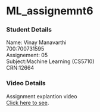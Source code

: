 # ML_assignemnt6

 ### Student Details
 Name: Vinay Manavarthi <br/>
 700:700731595 <br/>
 Assignement: 05 <br/>
 Subject:Machine Learning (CS5710) <br/>
 CRN:12664 <br/>
### Video Details 
Assignment explantion video <br/> [Click here to see](https://drive.google.com/file/d/1wTq7I91kMPNBJ3VW9P7PuRMOZKGmk-kb/view?usp=share_link).
